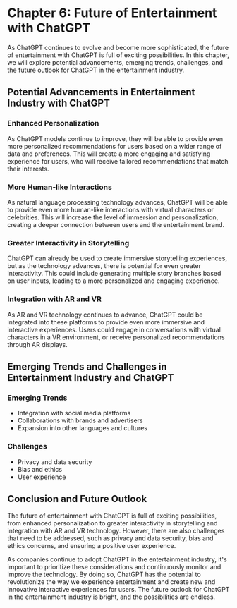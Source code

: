 Chapter 6: Future of Entertainment with ChatGPT
===============================================

As ChatGPT continues to evolve and become more sophisticated, the future of entertainment with ChatGPT is full of exciting possibilities. In this chapter, we will explore potential advancements, emerging trends, challenges, and the future outlook for ChatGPT in the entertainment industry.

Potential Advancements in Entertainment Industry with ChatGPT
-------------------------------------------------------------

### Enhanced Personalization

As ChatGPT models continue to improve, they will be able to provide even more personalized recommendations for users based on a wider range of data and preferences. This will create a more engaging and satisfying experience for users, who will receive tailored recommendations that match their interests.

### More Human-like Interactions

As natural language processing technology advances, ChatGPT will be able to provide even more human-like interactions with virtual characters or celebrities. This will increase the level of immersion and personalization, creating a deeper connection between users and the entertainment brand.

### Greater Interactivity in Storytelling

ChatGPT can already be used to create immersive storytelling experiences, but as the technology advances, there is potential for even greater interactivity. This could include generating multiple story branches based on user inputs, leading to a more personalized and engaging experience.

### Integration with AR and VR

As AR and VR technology continues to advance, ChatGPT could be integrated into these platforms to provide even more immersive and interactive experiences. Users could engage in conversations with virtual characters in a VR environment, or receive personalized recommendations through AR displays.

Emerging Trends and Challenges in Entertainment Industry and ChatGPT
--------------------------------------------------------------------

### Emerging Trends

* Integration with social media platforms
* Collaborations with brands and advertisers
* Expansion into other languages and cultures

### Challenges

* Privacy and data security
* Bias and ethics
* User experience

Conclusion and Future Outlook
-----------------------------

The future of entertainment with ChatGPT is full of exciting possibilities, from enhanced personalization to greater interactivity in storytelling and integration with AR and VR technology. However, there are also challenges that need to be addressed, such as privacy and data security, bias and ethics concerns, and ensuring a positive user experience.

As companies continue to adopt ChatGPT in the entertainment industry, it's important to prioritize these considerations and continuously monitor and improve the technology. By doing so, ChatGPT has the potential to revolutionize the way we experience entertainment and create new and innovative interactive experiences for users. The future outlook for ChatGPT in the entertainment industry is bright, and the possibilities are endless.


